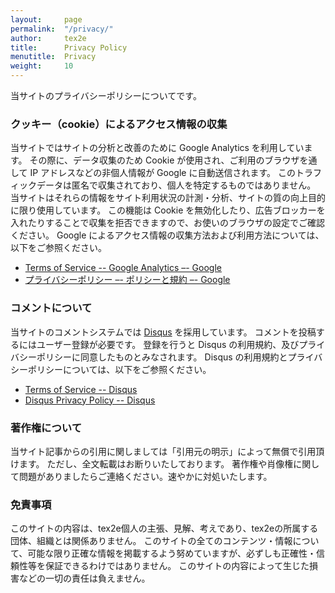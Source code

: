 ```yaml
---
layout:     page
permalink:  "/privacy/"
author:     tex2e
title:      Privacy Policy
menutitle:  Privacy
weight:     10
---
```


当サイトのプライバシーポリシーについてです。

### クッキー（cookie）によるアクセス情報の収集

当サイトではサイトの分析と改善のために Google Analytics を利用しています。
その際に、データ収集のため Cookie が使用され、ご利用のブラウザを通して IP アドレスなどの非個人情報が Google に自動送信されます。
このトラフィックデータは匿名で収集されており、個人を特定するものではありません。
当サイトはそれらの情報をサイト利用状況の計測・分析、サイトの質の向上目的に限り使用しています。
この機能は Cookie を無効化したり、広告ブロッカーを入れたりすることで収集を拒否できますので、お使いのブラウザの設定でご確認ください。
Google によるアクセス情報の収集方法および利用方法については、以下をご参照ください。

- [Terms of Service -- Google Analytics –- Google](https://www.google.com/analytics/terms/jp.html)
- [プライバシーポリシー –- ポリシーと規約 –- Google](https://policies.google.com/privacy?hl=ja&gl=jp)


### コメントについて

当サイトのコメントシステムでは [Disqus](https://disqus.com/) を採用しています。
コメントを投稿するにはユーザー登録が必要です。
登録を行うと Disqus の利用規約、及びプライバシーポリシーに同意したものとみなされます。
Disqus の利用規約とプライバシーポリシーについては、以下をご参照ください。

- [Terms of Service -- Disqus](https://help.disqus.com/terms-and-policies/terms-of-service)
- [Disqus Privacy Policy -- Disqus](https://help.disqus.com/terms-and-policies/disqus-privacy-policy)


### 著作権について

当サイト記事からの引用に関しましては「引用元の明示」によって無償で引用頂けます。
ただし、全文転載はお断りいたしております。
著作権や肖像権に関して問題がありましたらご連絡ください。速やかに対処いたします。


### 免責事項

このサイトの内容は、tex2e個人の主張、見解、考えであり、tex2eの所属する団体、組織とは関係ありません。
このサイトの全てのコンテンツ・情報について、可能な限り正確な情報を掲載するよう努めていますが、必ずしも正確性・信頼性等を保証できるわけではありません。
このサイトの内容によって生じた損害などの一切の責任は負えません。
